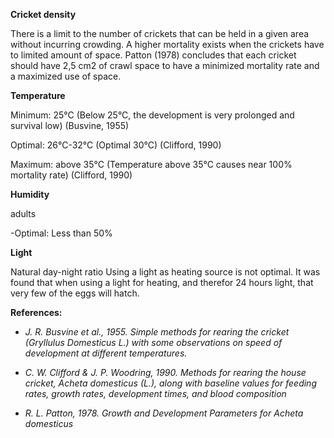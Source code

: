 **Cricket density**
 
There is a limit to the number of crickets that can be held in a given area without incurring crowding. A higher mortality exists when the crickets have to limited amount of space. Patton (1978) concludes that each cricket should have 2,5 cm2 of crawl space to have a minimized mortality rate and a maximized use of space.
 



**Temperature**

Minimum: 25°C (Below 25°C, the development is very prolonged and survival low) (Busvine, 1955)

Optimal: 26°C-32°C (Optimal 30°C) (Clifford, 1990)

Maximum: above 35°C (Temperature above 35°C causes near 100% mortality rate) (Clifford, 1990)



**Humidity**

adults 

-Optimal: Less than 50%
 

**Light**

Natural day-night ratio
Using a light as heating source is not optimal. It was found that when using a light for heating, and therefor 24 hours light, that very few of the eggs will hatch.


**References:**

* _J. R. Busvine et al., 1955. Simple methods for rearing the cricket (Gryllulus Domesticus L.) with some observations on speed of development at different temperatures._

* _C. W. Clifford & J. P. Woodring, 1990. Methods for rearing the house cricket, Acheta domesticus (L.),_
_along with baseline values for feeding rates, growth rates, development times, and blood composition_
* _R. L. Patton, 1978. Growth and Development Parameters for Acheta domesticus_